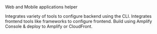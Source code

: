 Web and Mobile applications helper

Integrates variety of tools to configure backend using the CLI.
Integrates frontend tools like frameworks to configure frontend.
Build using Amplify Console & deploy to Amplify or CloudFront.